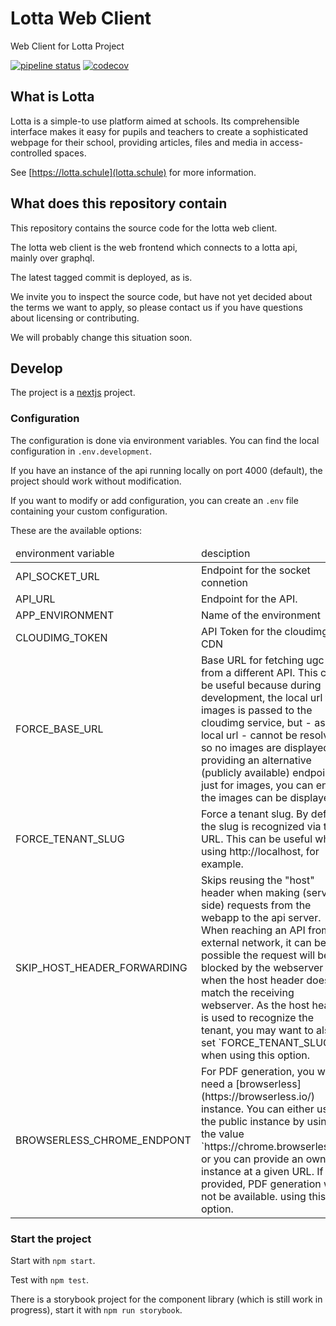 # Lotta Web Client

Web Client for Lotta Project

[![pipeline status](https://github.com/lotta-schule/web/actions/workflows/build.yaml/badge.svg)](https://github.com/lotta-schule/web/actions/)
[![codecov](https://codecov.io/gh/lotta-schule/web/branch/main/graph/badge.svg?token=FAT99O6QKV)](https://codecov.io/gh/lotta-schule/web)

## What is Lotta

Lotta is a simple-to use platform aimed at schools.
Its comprehensible interface makes it easy for pupils and teachers
to create a sophisticated webpage for their school,
providing articles, files and media in access-controlled spaces.

See [https://lotta.schule](lotta.schule) for more information.

## What does this repository contain

This repository contains the source code for the lotta web client.

The lotta web client is the web frontend which connects to a lotta
api, mainly over graphql.

The latest tagged commit is deployed, as is.

We invite you to inspect the source code, but have not yet decided
about the terms we want to apply, so please contact us if you have
questions about licensing or contributing.

We will probably change this situation soon.

## Develop

The project is a [nextjs](https://nextjs.org/) project.

### Configuration

The configuration is done via environment variables.
You can find the local configuration in `.env.development`.

If you have an instance of the api running locally on port
4000 (default), the project should work without modification.

If you want to modify or add configuration, you can create an
`.env` file containing your custom configuration.

These are the available options:

<table>
<thead>
<tr>
<td>environment variable</td>
<td>desciption</td>
</tr>
</thead>

<tbody>
<tr>
<td>API_SOCKET_URL</td>
<td>Endpoint for the socket connetion</td>
</tr>
<tr>
<td>API_URL</td>
<td>Endpoint for the API.</td>
</tr>
<tr>
<td>APP_ENVIRONMENT</td>
<td>Name of the environment</td>
</tr>
<tr>
<td>CLOUDIMG_TOKEN</td>
<td>API Token for the cloudimg CDN</td>
</tr>
<tr>
<td>FORCE_BASE_URL</td>
<td>Base URL for fetching ugc from a different API. This can be useful because during development, the local url for images is passed to the cloudimg service, but - as local url - cannot be resolved, so no images are displayed. By providing an alternative (publicly available) endpoint just for images, you can ensure the images can be displayed.</td>
</tr>
<tr>
<td>FORCE_TENANT_SLUG</td>
<td>Force a tenant slug. By default the slug is recognized via the URL. This can be useful when using http://localhost, for example.</td>
</tr>
<tr>
<td>SKIP_HOST_HEADER_FORWARDING</td>
<td>
Skips reusing the "host" header when making (server-side) requests from the webapp to the api server.
When reaching an API from an external network, it can be possible the request will be blocked by the
webserver when the host header does not match the receiving webserver.
As the host header is used to recognize the tenant, you may want to also set `FORCE_TENANT_SLUG` when
using this option.
</td>
</tr>
<tr>
<td>BROWSERLESS_CHROME_ENDPONT</td>
<td>
For PDF generation, you will need a [browserless](https://browserless.io/) instance.
You can either use the public instance by using the value `https://chrome.browserless.io` or you
can provide an own instance at a given URL.
If not provided, PDF generation will not be available.
using this option.
</td>
</tr>
</tbody>
</table>

### Start the project

Start with `npm start`.

Test with `npm test`.

There is a storybook project for the component library (which is still
work in progress), start it with `npm run storybook`.
